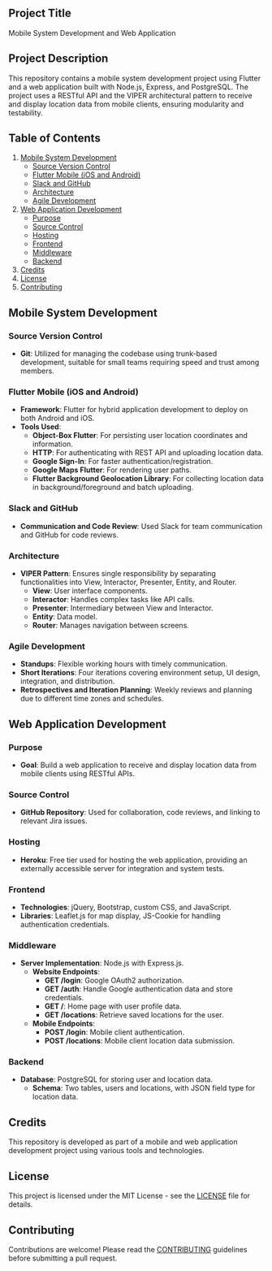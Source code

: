 ## Project Title
Mobile System Development and Web Application

## Project Description
This repository contains a mobile system development project using Flutter and a web application built with Node.js, Express, and PostgreSQL. The project uses a RESTful API and the VIPER architectural pattern to receive and display location data from mobile clients, ensuring modularity and testability.

## Table of Contents
1. [Mobile System Development](#mobile-system-development)
    - [Source Version Control](#source-version-control)
    - [Flutter Mobile (iOS and Android)](#flutter-mobile-ios-and-android)
    - [Slack and GitHub](#slack-and-github)
    - [Architecture](#architecture)
    - [Agile Development](#agile-development)
2. [Web Application Development](#web-application-development)
    - [Purpose](#purpose)
    - [Source Control](#source-control)
    - [Hosting](#hosting)
    - [Frontend](#frontend)
    - [Middleware](#middleware)
    - [Backend](#backend)
3. [Credits](#credits)
4. [License](#license)
5. [Contributing](#contributing)

## Mobile System Development

### Source Version Control
- **Git**: Utilized for managing the codebase using trunk-based development, suitable for small teams requiring speed and trust among members.

### Flutter Mobile (iOS and Android)
- **Framework**: Flutter for hybrid application development to deploy on both Android and iOS.
- **Tools Used**:
  - **Object-Box Flutter**: For persisting user location coordinates and information.
  - **HTTP**: For authenticating with REST API and uploading location data.
  - **Google Sign-In**: For faster authentication/registration.
  - **Google Maps Flutter**: For rendering user paths.
  - **Flutter Background Geolocation Library**: For collecting location data in background/foreground and batch uploading.

### Slack and GitHub
- **Communication and Code Review**: Used Slack for team communication and GitHub for code reviews.

### Architecture
- **VIPER Pattern**: Ensures single responsibility by separating functionalities into View, Interactor, Presenter, Entity, and Router.
  - **View**: User interface components.
  - **Interactor**: Handles complex tasks like API calls.
  - **Presenter**: Intermediary between View and Interactor.
  - **Entity**: Data model.
  - **Router**: Manages navigation between screens.

### Agile Development
- **Standups**: Flexible working hours with timely communication.
- **Short Iterations**: Four iterations covering environment setup, UI design, integration, and distribution.
- **Retrospectives and Iteration Planning**: Weekly reviews and planning due to different time zones and schedules.

## Web Application Development

### Purpose
- **Goal**: Build a web application to receive and display location data from mobile clients using RESTful APIs.

### Source Control
- **GitHub Repository**: Used for collaboration, code reviews, and linking to relevant Jira issues.

### Hosting
- **Heroku**: Free tier used for hosting the web application, providing an externally accessible server for integration and system tests.

### Frontend
- **Technologies**: jQuery, Bootstrap, custom CSS, and JavaScript.
- **Libraries**: Leaflet.js for map display, JS-Cookie for handling authentication credentials.

### Middleware
- **Server Implementation**: Node.js with Express.js.
  - **Website Endpoints**:
    - **GET /login**: Google OAuth2 authorization.
    - **GET /auth**: Handle Google authentication data and store credentials.
    - **GET /**: Home page with user profile data.
    - **GET /locations**: Retrieve saved locations for the user.
  - **Mobile Endpoints**:
    - **POST /login**: Mobile client authentication.
    - **POST /locations**: Mobile client location data submission.

### Backend
- **Database**: PostgreSQL for storing user and location data.
  - **Schema**: Two tables, users and locations, with JSON field type for location data.

## Credits
This repository is developed as part of a mobile and web application development project using various tools and technologies.

## License
This project is licensed under the MIT License - see the [LICENSE](LICENSE) file for details.

## Contributing
Contributions are welcome! Please read the [CONTRIBUTING](CONTRIBUTING.md) guidelines before submitting a pull request.
